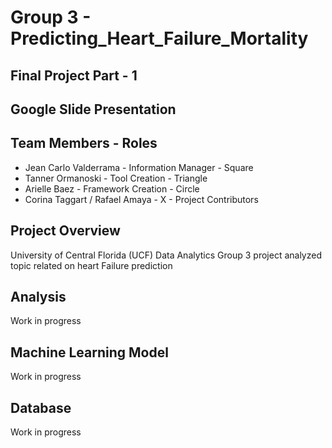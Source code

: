 # Group 3 - Predicting_Heart_Failure_Mortality

## Final Project Part - 1 

## Google Slide Presentation

## Team Members - Roles 

* Jean Carlo Valderrama  - Information Manager - Square
* Tanner Ormanoski -  Tool Creation  - Triangle
* Arielle Baez - Framework Creation  - Circle
* Corina Taggart / Rafael Amaya - X - Project Contributors 

## Project Overview
University of Central Florida (UCF) Data Analytics Group 3 project analyzed topic related on heart Failure prediction
## Analysis
Work in progress 
## Machine Learning Model 
Work in progress
## Database 
Work in progress 
